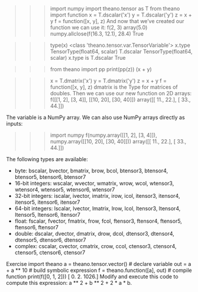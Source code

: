 >>> import numpy
>>> import theano.tensor as T
>>> from theano import function
>>> x = T.dscalar('x')
>>> y = T.dscalar('y')
>>> z = x + y
>>> f = function([x, y], z)
And now that we’ve created our function we can use it:
>>> f(2, 3)
array(5.0)
>>> numpy.allclose(f(16.3, 12.1), 28.4)
True

>>> type(x)
<class 'theano.tensor.var.TensorVariable'>
>>> x.type
TensorType(float64, scalar)
>>> T.dscalar
TensorType(float64, scalar)
>>> x.type is T.dscalar
True
>>> 


>>> from theano import pp
>>> print(pp(z))
(x + y)
>>> 


>>> x = T.dmatrix('x')
>>> y = T.dmatrix('y')
>>> z = x + y
>>> f = function([x, y], z)
dmatrix is the Type for matrices of doubles. Then we can use our new function on 2D arrays:
>>> f([[1, 2], [3, 4]], [[10, 20], [30, 40]])
array([[ 11.,  22.],
       [ 33.,  44.]])

The variable is a NumPy array. We can also use NumPy arrays directly as inputs:
>>> import numpy
>>> f(numpy.array([[1, 2], [3, 4]]), numpy.array([[10, 20], [30, 40]]))
array([[ 11.,  22.],
       [ 33.,  44.]])


The following types are available:
* byte: bscalar, bvector, bmatrix, brow, bcol, btensor3, btensor4, btensor5, btensor6, btensor7
* 16-bit integers: wscalar, wvector, wmatrix, wrow, wcol, wtensor3, wtensor4, wtensor5, wtensor6, wtensor7
* 32-bit integers: iscalar, ivector, imatrix, irow, icol, itensor3, itensor4, itensor5, itensor6, itensor7
* 64-bit integers: lscalar, lvector, lmatrix, lrow, lcol, ltensor3, ltensor4, ltensor5, ltensor6, ltensor7
* float: fscalar, fvector, fmatrix, frow, fcol, ftensor3, ftensor4, ftensor5, ftensor6, ftensor7
* double: dscalar, dvector, dmatrix, drow, dcol, dtensor3, dtensor4, dtensor5, dtensor6, dtensor7
* complex: cscalar, cvector, cmatrix, crow, ccol, ctensor3, ctensor4, ctensor5, ctensor6, ctensor7



Exercise
import theano
a = theano.tensor.vector() # declare variable
out = a + a ** 10               # build symbolic expression
f = theano.function([a], out)   # compile function
print(f([0, 1, 2]))
[    0.     2.  1026.]
Modify and execute this code to compute this expression: a ** 2 + b ** 2 + 2 * a * b.




